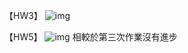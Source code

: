 【HW3】
![img](https://i.imgur.com/yG2GXxE.png)

【HW5】
![img](https://imgur.com/a/D1Gq7KU.png)
相較於第三次作業沒有進步
